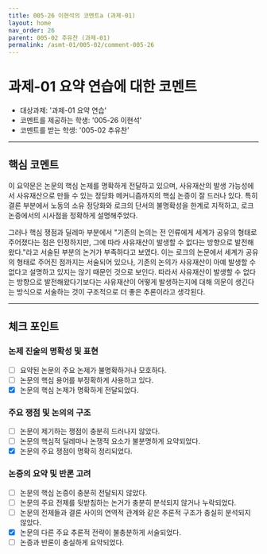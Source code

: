 ```yaml
---
title: 005-26 이현석의 코멘트a (과제-01)
layout: home
nav_order: 26
parent: 005-02 추유찬 (과제-01)
permalink: /asmt-01/005-02/comment-005-26
---
```


# 과제-01 요약 연습에 대한 코멘트

- 대상과제: '과제-01 요약 연습'
- 코멘트를 제공하는 학생: '005-26 이현석'
- 코멘트를 받는 학생: '005-02 추유찬'

---

## 핵심 코멘트

이 요약문은 논문의 핵심 논제를 명확하게 전달하고 있으며, 사유재산의 발생 가능성에서 사유재산으로 만들 수 있는 정당화 메커니즘까지의 핵심 논증이 잘 드러나 있다. 특히 결론 부분에서 노동의 소유 정당화와 로크의 단서의 불명확성을 한계로 지적하고, 로크 논증에서의 시사점을 정확하게 설명해주었다.

그러나 핵심 쟁점과 딜레마 부분에서 "기존의 논의는 전 인류에게 세계가 공유의 형태로 주어졌다는 점은 인정하지만, 그에 따라 사유재산이 발생할 수 없다는 방향으로 발전해왔다."라고 서술된 부분의 논거가 부족하다고 보였다. 이는 로크의 논문에서 세계가 공유의 형태로 주어진 점까지는 서술되어 있으나, 기존의 논의가 사유재산이 아예 발생할 수 없다고 설명하고 있지는 않기 때문인 것으로 보인다. 따라서 사유재산이 발생할 수 없다는 방향으로 발전해왔다기보다는 사유재산이 어떻게 발생하는지에 대해 의문이 생긴다는 방식으로 서술하는 것이 구조적으로 더 좋은 추론이라고 생각된다.

---

## 체크 포인트

### 논제 진술의 명확성 및 표현  
- [ ] 요약된 논문의 주요 논제가 불명확하거나 모호하다.  
- [ ] 논문의 핵심 용어를 부정확하게 사용하고 있다.  
- [x] 논문의 핵심 논제가 명확하게 전달되었다.  

### 주요 쟁점 및 논의의 구조  
- [ ] 논문이 제기하는 쟁점이 충분히 드러나지 않았다.  
- [ ] 논문의 핵심적 딜레마나 논쟁적 요소가 불분명하게 요약되었다.  
- [x] 논문의 주요 쟁점이 명확히 정리되었다.  

### 논증의 요약 및 반론 고려  
- [ ] 논문의 핵심 논증이 충분히 전달되지 않았다.  
- [ ] 논문의 주요 전제를 뒷받침하는 논거가 충분히 분석되지 않거나 누락되었다.  
- [ ] 논문의 전제들과 결론 사이의 연역적 관계와 같은 추론적 구조가 충실히 분석되지 않았다.  
- [x] 논문의 다른 주요 추론적 전략이 불충분하게 서술되었다.
- [ ] 논증과 반론이 충실하게 요약되었다. 
